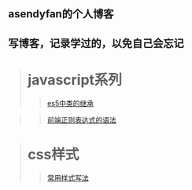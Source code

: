 ## asendyfan的个人博客
## 写博客，记录学过的，以免自己会忘记
> # javascript系列
>> [es5中类的继承](https://github.com/asendyfan/blog/issues/1)

>> [前端正则表达式的语法](https://github.com/asendyfan/blog/issues/2)

> # css样式
>> [常用样式写法](/note/cssNote.md)